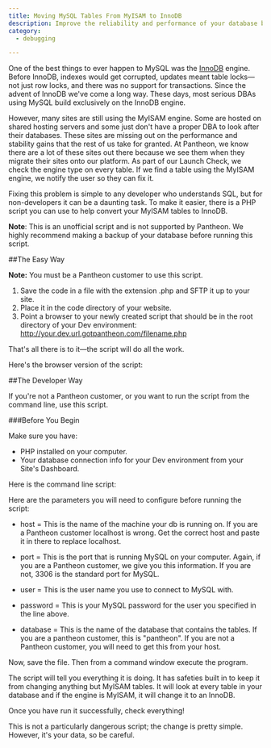 ```yaml
---
title: Moving MySQL Tables From MyISAM to InnoDB
description: Improve the reliability and performance of your database by moving to InnoDB.
category:
  - debugging

---
```


One of the best things to ever happen to MySQL was the [InnoDB](https://dev.mysql.com/doc/refman/5.5/en/innodb-storage-engine.html) engine. Before InnoDB, indexes would get corrupted, updates meant table locks—not just row locks, and there was no support for transactions. Since the advent of InnoDB we've come a long way. These days, most serious DBAs using MySQL build exclusively on the InnoDB engine.

However, many sites are still using the MyISAM engine. Some are hosted on shared hosting servers and some just don't have a proper DBA to look after their databases. These sites are missing out on the performance and stability gains that the rest of us take for granted. At Pantheon, we know there are a lot of these sites out there because we see them when they migrate their sites onto our platform. As part of our Launch Check, we check the engine type on every table. If we find a table using the MyISAM engine, we notify the user so they can fix it.

Fixing this problem is simple to any developer who understands SQL, but for non-developers it can be a daunting task. To make it easier, there is a PHP script you can use to help convert your MyISAM tables to InnoDB.

**Note**: This is an unofficial script and is not supported by Pantheon. We highly recommend making a backup of your database before running this script.  

##The Easy Way

**Note:** You must be a Pantheon customer to use this script.

1. Save the code in a file with the extension .php and SFTP it up to your site.
2. Place it in the code directory of your website.
3. Point a browser to your newly created script that should be in the root directory of your Dev environment:
http://your.dev.url.gotpantheon.com/filename.php

That's all there is to it—the script will do all the work.

Here's the browser version of the script:

<script src="https://gist.github.com/calevans/9944410.js"></script>

##The Developer Way

If you're not a Pantheon customer, or you want to run the script from the command line, use this script.

###Before You Begin

Make sure you have:

- PHP installed on your computer.
- Your database connection info for your Dev environment from your Site's Dashboard.

Here is the command line script:

<script src="https://gist.github.com/calevans/9943627.js"></script>

Here are the parameters you will need to configure before running the script:

- host = This is the name of the machine your db is running on. If you are a Pantheon customer localhost is wrong. Get the correct host and paste it in there to replace localhost.

- port = This is the port that is running MySQL on your computer. Again, if you are a Pantheon customer, we give you this information. If you are not, 3306 is the standard port for MySQL.

- user = This is the user name you use to connect to MySQL with.

- password = This is your MySQL password for the user you specified in the line above.

- database = This is the name of the database that contains the tables. If you are a pantheon customer, this is "pantheon". If you are not a Pantheon customer, you will need to get this from your host.

Now, save the file. Then from a command window execute the program.

The script will tell you everything it is doing. It has safeties built in to keep it from changing anything but MyISAM tables. It will look at every table in your database and if the engine is MyISAM, it will change it to an InnoDB.

Once you have run it successfully, check everything!

This is not a particularly dangerous script; the change is pretty simple. However, it's your data, so be careful.
